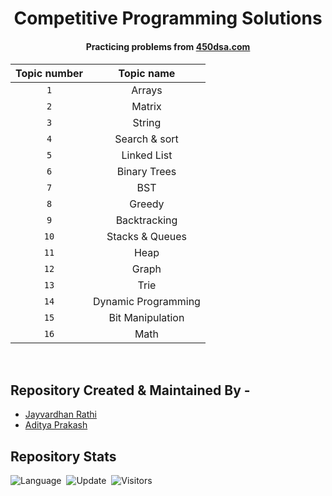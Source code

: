 <p align="center">
<h1 align="center"> Competitive Programming Solutions </h2>
<h4 align="center">Practicing problems from <a href="https://450dsa.com/">450dsa.com</a><h4>
</p>

<p align="center">

| Topic number |  Topic name  |
| :----------: | :----------: |
|     `1`      |    Arrays    |
|     `2`      | Matrix |
|     `3`      | String |
|     `4`      | Search & sort |
|     `5`      | Linked List  |
|     `6`      | Binary Trees |
|     `7`      |     BST      |
|     `8`      |    Greedy    |
|     `9`      | Backtracking |
|     `10`     | Stacks & Queues |
|     `11`     | Heap |
|     `12`     | Graph |
|     `13`     | Trie |
|     `14`     | Dynamic Programming |
|     `15`     | Bit Manipulation |
|     `16`     | Math |



</p>


<br>

## Repository Created & Maintained By -

- [Jayvardhan Rathi](https://linkedin.com/in/rathi406)
- [Aditya Prakash](https://adityaprakash.tech)

## Repository Stats
![Language](https://img.shields.io/badge/language-Python%20%2F%20C++-orange.svg)&nbsp;
![Update](https://img.shields.io/badge/update-daily-green.svg)&nbsp;
![Visitors](https://visitor-badge.laobi.icu/badge?page_id=adityaprakash26.450dsa)
